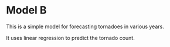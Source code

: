 # Model B

This is a simple model for forecasting tornadoes in various years.

It uses linear regression to predict the tornado count.
